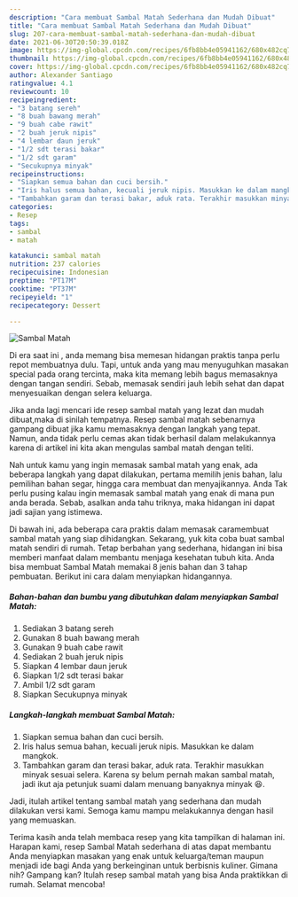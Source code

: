 ```yaml
---
description: "Cara membuat Sambal Matah Sederhana dan Mudah Dibuat"
title: "Cara membuat Sambal Matah Sederhana dan Mudah Dibuat"
slug: 207-cara-membuat-sambal-matah-sederhana-dan-mudah-dibuat
date: 2021-06-30T20:50:39.018Z
image: https://img-global.cpcdn.com/recipes/6fb8bb4e05941162/680x482cq70/sambal-matah-foto-resep-utama.jpg
thumbnail: https://img-global.cpcdn.com/recipes/6fb8bb4e05941162/680x482cq70/sambal-matah-foto-resep-utama.jpg
cover: https://img-global.cpcdn.com/recipes/6fb8bb4e05941162/680x482cq70/sambal-matah-foto-resep-utama.jpg
author: Alexander Santiago
ratingvalue: 4.1
reviewcount: 10
recipeingredient:
- "3 batang sereh"
- "8 buah bawang merah"
- "9 buah cabe rawit"
- "2 buah jeruk nipis"
- "4 lembar daun jeruk"
- "1/2 sdt terasi bakar"
- "1/2 sdt garam"
- "Secukupnya minyak"
recipeinstructions:
- "Siapkan semua bahan dan cuci bersih."
- "Iris halus semua bahan, kecuali jeruk nipis. Masukkan ke dalam mangkok."
- "Tambahkan garam dan terasi bakar, aduk rata. Terakhir masukkan minyak sesuai selera. Karena sy belum pernah makan sambal matah, jadi ikut aja petunjuk suami dalam menuang banyaknya minyak 😆."
categories:
- Resep
tags:
- sambal
- matah

katakunci: sambal matah 
nutrition: 237 calories
recipecuisine: Indonesian
preptime: "PT17M"
cooktime: "PT37M"
recipeyield: "1"
recipecategory: Dessert

---
```



![Sambal Matah](https://img-global.cpcdn.com/recipes/6fb8bb4e05941162/680x482cq70/sambal-matah-foto-resep-utama.jpg)

Di era  saat ini , anda memang bisa memesan hidangan praktis tanpa perlu repot membuatnya dulu. Tapi, untuk anda yang mau menyuguhkan masakan special pada orang tercinta, maka kita memang lebih bagus memasaknya dengan tangan sendiri. Sebab, memasak sendiri jauh lebih sehat dan dapat menyesuaikan dengan selera keluarga.

Jika anda lagi mencari ide resep sambal matah yang lezat dan mudah dibuat,maka di sinilah tempatnya. Resep sambal matah  sebenarnya gampang dibuat jika kamu memasaknya dengan langkah yang tepat. Namun, anda tidak perlu cemas akan tidak berhasil dalam melakukannya 
karena di artikel ini kita akan mengulas sambal matah dengan teliti.  



Nah untuk kamu yang ingin memasak sambal matah yang enak, ada beberapa langkah yang dapat dilakukan, pertama memilih jenis bahan, lalu pemilihan bahan segar, hingga cara membuat dan menyajikannya. Anda Tak perlu pusing kalau ingin memasak sambal matah yang enak di mana pun anda berada. Sebab, asalkan anda  tahu triknya, maka hidangan ini dapat jadi sajian yang istimewa.

Di bawah ini, ada beberapa cara praktis  dalam memasak caramembuat sambal matah yang siap dihidangkan. Sekarang, yuk kita coba buat sambal matah sendiri di rumah. Tetap berbahan yang sederhana, hidangan ini bisa memberi manfaat dalam membantu menjaga kesehatan tubuh kita. Anda bisa membuat Sambal Matah memakai 8 jenis bahan dan 3 tahap pembuatan. Berikut ini cara dalam menyiapkan hidangannya.

<!--inarticleads1-->

##### Bahan-bahan dan bumbu yang dibutuhkan dalam menyiapkan Sambal Matah:

1. Sediakan 3 batang sereh
1. Gunakan 8 buah bawang merah
1. Gunakan 9 buah cabe rawit
1. Sediakan 2 buah jeruk nipis
1. Siapkan 4 lembar daun jeruk
1. Siapkan 1/2 sdt terasi bakar
1. Ambil 1/2 sdt garam
1. Siapkan Secukupnya minyak




<!--inarticleads2-->

##### Langkah-langkah membuat Sambal Matah:

1. Siapkan semua bahan dan cuci bersih.
1. Iris halus semua bahan, kecuali jeruk nipis. Masukkan ke dalam mangkok.
1. Tambahkan garam dan terasi bakar, aduk rata. Terakhir masukkan minyak sesuai selera. Karena sy belum pernah makan sambal matah, jadi ikut aja petunjuk suami dalam menuang banyaknya minyak 😆.




Jadi, itulah artikel tentang  sambal matah  yang sederhana dan mudah dilakukan versi kami. Semoga kamu mampu melakukannya dengan hasil yang memuaskan. 

Terima kasih anda telah membaca resep yang kita tampilkan di halaman ini. Harapan kami, resep  Sambal Matah sederhana di atas dapat membantu Anda menyiapkan masakan yang enak untuk keluarga/teman maupun menjadi ide bagi Anda yang berkeinginan untuk berbisnis kuliner. Gimana nih? Gampang kan? Itulah resep sambal matah yang bisa Anda praktikkan di rumah. Selamat mencoba!

